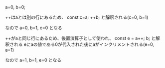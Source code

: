 a=0, b=0;

++はaとは別の行にあるため、
const c=a;
++b;
と解釈される(c=0, b=1)

なので
a=0, b=1, c=0
となる


++がaと同じ行にあるため、後置演算子として使われ、
const e = a++;
b;
と解釈される
eにaの値である0が代入された後にaがインクリメントされる(e=0, a=1)

なので
a=1, b=1, e=0
となる
